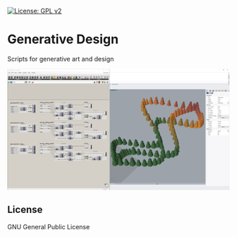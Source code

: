 [![License: GPL v2](https://img.shields.io/badge/License-GPL%20v2-blue.svg)](https://www.gnu.org/licenses/old-licenses/gpl-2.0.en.html)

# Generative Design
Scripts for generative art and design

![Visual programming with Grasshopper](/grasshopper/images/grasshopper-3.jpg)

## License
GNU General Public License
